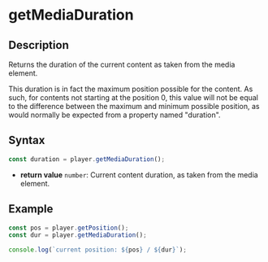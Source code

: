 # getMediaDuration

## Description

Returns the duration of the current content as taken from the media element.

<div class="note">
This duration is in fact the maximum position possible for the
content. As such, for contents not starting at the position 0, this value will
not be equal to the difference between the maximum and minimum possible
position, as would normally be expected from a property named "duration".
</div>

## Syntax

```js
const duration = player.getMediaDuration();
```

  - **return value** `number`: Current content duration, as taken from the
    media element.

## Example

```js
const pos = player.getPosition();
const dur = player.getMediaDuration();

console.log(`current position: ${pos} / ${dur}`);
```
